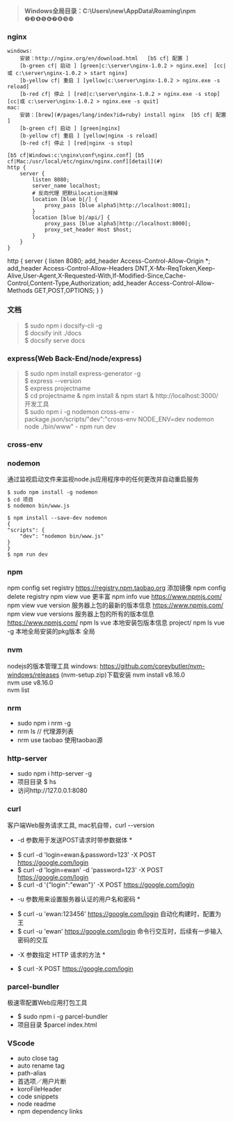 
> **Windows全局目录：C:\Users\new\AppData\Roaming\npm**
❷❸❹❺❻❼❽❾❿
### nginx
```detail
windows: 
    安装：http://nginx.org/en/download.html   [b5 cf| 配置 ]
    [b-green cf| 启动 ] [green|c:\server\nginx-1.0.2 > nginx.exe]  [cc|或 c:\server\nginx-1.0.2 > start nginx]
    [b-yellow cf| 重启 ] [yellow|c:\server\nginx-1.0.2 > nginx.exe -s reload]  
    [b-red cf| 停止 ] [red|c:\server\nginx-1.0.2 > nginx.exe -s stop] [cc|或 c:\server\nginx-1.0.2 > nginx.exe -s quit]
mac: 
    安装：[brew](#/pages/lang/index?id=ruby) install nginx  [b5 cf| 配置 ]
    [b-green cf| 启动 ] [green|nginx]    
    [b-yellow cf| 重启 ] [yellow|nginx -s reload]  
    [b-red cf| 停止 ] [red|nginx -s stop]

[b5 cf|Windows:c:\nginx\conf\nginx.conf] [b5 cf|Mac:/usr/local/etc/nginx/nginx.conf][detail](#)
http {
    server {
        listen 8080;
        server_name localhost;
        # 反向代理 把默认location注释掉
        location [blue b|/] {
            proxy_pass [blue alpha5|http://localhost:8001];
        }
        location [blue b|/api/] {
            proxy_pass [blue alpha5|http://localhost:8000];
            proxy_set_header Host $host;
        }
    }
}
```
http {
    server {
        listen 8080;
        add_header Access-Control-Allow-Origin *;
        add_header Access-Control-Allow-Headers DNT,X-Mx-ReqToken,Keep-Alive,User-Agent,X-Requested-With,If-Modified-Since,Cache-Control,Content-Type,Authorization;
        add_header Access-Control-Allow-Methods GET,POST,OPTIONS;
    }
}



### 文档
>$ sudo npm i docsify-cli -g<br>
>$ docsify init ./docs<br>
>$ docsify serve docs


### express(Web Back-End/node/express)
>$ sudo npm install express-generator -g<br>
>$ express --version<br>
>$ express projectname<br>
>$ cd projectname & npm install & npm start & http://localhost:3000/<br>
 开发工具 <br>
>$ sudo npm i -g nodemon cross-env  - package.json/scripts/"dev":"cross-env NODE_ENV=dev nodemon node ./bin/www"  - npm run dev


### cross-env

### nodemon
通过监视启动文件来监视node.js应用程序中的任何更改并自动重启服务
```全局
$ sudo npm install -g nodemon
$ cd 项目
$ nodemon bin/www.js
```
```本地
$ npm install --save-dev nodemon
{
"scripts": {
    "dev": "nodemon bin/www.js"
}
}
$ npm run dev
```
### npm
npm config set registry https://registry.npm.taobao.org  添加镜像  npm config delete registry
npm view vue            更丰富 npm info vue        https://www.npmjs.com/
npm view vue version    服务器上包的最新的版本信息   https://www.npmjs.com/
npm view vue versions   服务器上包的所有的版本信息   https://www.npmjs.com/
npm ls vue              本地安装包版本信息          project/
npm ls vue -g           本地全局安装的pkg版本       全局

### nvm 
nodejs的版本管理工具
windows: https://github.com/coreybutler/nvm-windows/releases (nvm-setup.zip)下载安装
nvm install v8.16.0  
nvm use v8.16.0  
nvm list    

### nrm
+ sudo npm i nrm -g
+ nrm ls // 代理源列表
+ nrm use taobao 使用taobao源

### http-server
- sudo npm i http-server -g
- 项目目录 $ hs   
- 访问http://127.0.0.1:8080

### curl
客户端Web服务请求工具, mac机自带，curl --version
 * -d 参数用于发送POST请求时带参数据体 *
+ $ curl -d 'login=ewan＆password=123' -X POST https://google.com/login
+ $ curl -d 'login=ewan' -d 'password=123' -X POST https://google.com/login
+ $ curl -d '{"login":"ewan"}' -X POST https://google.com/login
 * -u 参数用来设置服务器认证的用户名和密码 *
+ $ curl -u 'ewan:123456' https://google.com/login   自动化构建时，配置为王
+ $ curl -u 'ewan' https://google.com/login  命令行交互时，后续有一步输入密码的交互
 * -X 参数指定 HTTP 请求的方法 *
+ $ curl -X POST https://google.com/login

### parcel-bundler
极速零配置Web应用打包工具
+ $ sudo npm i -g parcel-bundler
+ 项目目录 $parcel index.html


### VScode
+ auto close tag
+ auto rename tag
+ path-alias
+ 首选项／用户片断 
+ koroFileHeader
+ code snippets
+ node readme
+ npm dependency links








































